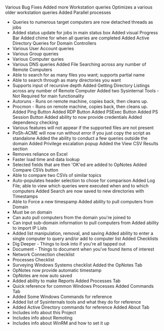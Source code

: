 Various Bug Fixes
Added more Workstation queries
Optimizes a various older workstation queries
Added Parallel processes
 - Queries to numerous target computers are now detached threads as jobs
 - Added status update for jobs in main status box
Added visual Progress Bar
Added chime for when all queries are completed
Added Active Directory Queries for Domain Controllers
 - Various User Account queries
 - Various Group queries
 - Various Computer quries
 - Various DNS queries
Added File Searching across any number of Remote Computers
 - Able to search for as many files you want; supports partial name
 - Able to search through as many directories you want
 - Supports input of recursive depth
Added Getting Directory Listings across any number of Remote Computer
Added two Sysinternal Tools - Not Required for main functionality
 - Autoruns - Runs on remote machine, copies back, then cleans up.
 - Procmon - Runs on remote machine, copies back, then cleans up.
Added Ping Button
Added RDP Button
Added PSExec Button
Added PS Session Button
Added ability to now provide credentials
Added dependency checking
 - Various features will not appear if the supported files are not present
 - PoSh-ACME will now run without error if you just copy the script as standalone
Added the ability to conduct a few queries outside the domain
Added Privilege escalation popup
Added the View CSV Results section
 - Removes reliance on Excel
 - Faster load time and data lookup
 - Selected fields that are then 'OK'ed are added to OpNotes
Added Compare CSVs button
 - Able to compare two CSVs of similar topics
 - Auto-populates header selection to chose for comparison
Added Log File; able to view which queries were executed when and to which computers
Added Search are now saved to new directories with Timestamps
 - Able to Force a new timespamp
Added ability to pull computers from Domain
 - Must be on domain
 - Can auto pull computers from the domain you're joined to
 - Can input sub-domain information to pull computers from
Added ability to import IP Lists
 - Added list manipulation, removal, and saving
Added ability to enter a single computer to query and/or add to computer list
Added Checklists
 - Dig Deeper - Things to look into if you're all tapped out
 - Document - Things to document when you've found items of interest
 - Network Connection checklist
 - Processes Checklist
 - Surveying Windows Systems checklist
Added the OpNotes Tab
 - OpNotes now provide automatic timestamp
 - OpNotes are now auto saved
 - Added ability to make Reports
Added Processes Tab
 - Quick reference for common Windows Processes
Added Commands Tab
 - Added Some Windows Commands for reference
 - Added list of Sysinternals tools and what they do for reference
 - Added Active Directory commands for reference
Added About Tab
- Includes info about this Project
- Includes info about Remoting
- Includes info about WinRM and how to set it up
